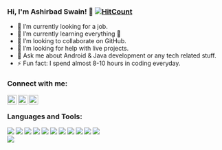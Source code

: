 ###   Hi, I'm Ashirbad Swain! 👋  [![HitCount](http://hits.dwyl.com/ashu98s/ashu98s.svg)](http://hits.dwyl.com/ashu98s/ashu98s)


- 🔭 I’m currently looking for a job.
- 🌱 I’m currently learning everything 🤣
- 👯 I’m looking to collaborate on GitHub.
- 🤔 I’m looking for help with live projects.
- 💬 Ask me about Android & Java development or any tech related stuff.
- ⚡ Fun fact: I spend almost 8-10 hours in coding everyday.


### Connect with me:

[<img align="left" alt="ashu98s | Twitter" width="22px" src="https://cdn.jsdelivr.net/npm/simple-icons@v3/icons/twitter.svg" />](https://twitter.com/98_ashirbad)
[<img align="left" alt="ashu98s| LinkedIn" width="22px" src="https://cdn.jsdelivr.net/npm/simple-icons@v3/icons/linkedin.svg" />](https://www.linkedin.com/in/ashirbad98/)
[<img align="left" alt="ashu98s| Instagram" width="22px" src="https://cdn.jsdelivr.net/npm/simple-icons@v3/icons/instagram.svg" />](https://www.instagram.com/ashirbad.iam/)

<br />

### Languages and Tools:
<img src="https://img.shields.io/badge/java-%23ED8B00.svg?&style=for-the-badge&logo=java&logoColor=white" /> 
<img src="https://img.shields.io/badge/kotlin%20-%236DB33F.svg?&style=for-the-badge&logo=kotlin&logoColor=white"/> 
<img src="https://img.shields.io/badge/Android-%23DDC84.svg?&style=for-the-badge&logo=Android&logoColor=white"/> 
<img src="https://img.shields.io/badge/html5-%23E34F26.svg?&style=for-the-badge&logo=html5&logoColor=white"/> 
<img src="https://img.shields.io/badge/css3-%231572B6.svg?&style=for-the-badge&logo=css3&logoColor=white"> 
<img src="https://img.shields.io/badge/javascript-%23F7DF1E.svg?&style=for-the-badge&logo=javascript&logoColor=white"> 
<img src="https://img.shields.io/badge/mysql-%234479A1.svg?&style=for-the-badge&logo=mysql&logoColor=white"> 
<img src="https://img.shields.io/badge/github-%23181717.svg?&style=for-the-badge&logo=github&logoColor=white"> 
<img src="https://img.shields.io/badge/git-%23F05032.svg?&style=for-the-badge&logo=git&logoColor=white"> 
<img src="https://img.shields.io/badge/materialdesign-%757575.svg?&style=for-the-badge&logo=material-design&logoColor=white">
<img src="https://img.shields.io/badge/figma-%F0F8FF45.svg?&style=for-the-badge&logo=figma&logoColor=white"/> 


<br />

<img src="https://github-readme-stats.vercel.app/api?username=ashu98s&&show_icons=true&&title_color=ffffff&icon_color=bb2acf&text_color=daf7dc&bg_color=151515">
